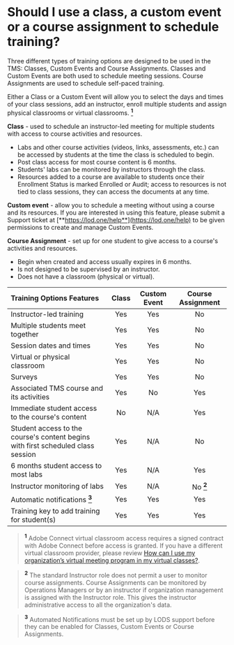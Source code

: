 # Should I use a class, a custom event or a course assignment to schedule training?

Three different types of training options are designed to be used in the TMS: Classes, Custom Events and Course Assignments. Classes and Custom Events are both used to schedule meeting sessions. Course Assignments are used to schedule self-paced training.

Either a Class or a Custom Event will allow you to select the days and times of your class sessions, add an instructor, enroll multiple students and assign physical classrooms or virtual classrooms. <a href="#note1">**<sup>1</sup>**</a>

**Class** - used to schedule an instructor-led meeting for multiple students with access to course activities and resources. 
-	Labs and other course activities (videos, links, assessments, etc.) can be accessed by students at the time the class is scheduled to begin. 
-	Post class access for most course content is 6 months. 
-	Students' labs can be monitored by instructors through the class. 
-	Resources added to a course are available to students once their Enrollment Status is marked Enrolled or Audit; access to resources is not tied to class sessions, they can access the documents at any time.


**Custom event** - allow you to schedule a meeting without using a course and its resources. If you are interested in using this feature, please submit a Support ticket at [**https://lod.one/help**](https://lod.one/help) to be given permissions to create and manage Custom Events.

**Course Assignment** - set up for one student to give access to a course's activities and resources. 
-	Begin when created and access usually expires in 6 months. 
-	Is not designed to be supervised by an instructor.
-	Does not have a classroom (physical or virtual).


| Training Options Features | Class | Custom Event | Course Assignment |
|:---------|:--------:|:--------:|:--------:|
| Instructor-led training | Yes | Yes | No |
| Multiple students meet together | Yes | Yes | No |
| Session dates and times | Yes | Yes | No |
| Virtual or physical classroom | Yes | Yes | No |
| Surveys | Yes | Yes | No |
| Associated TMS course and its activities | Yes | No | Yes |
| Immediate student access to the course's content | No | N/A | Yes|
| Student access to the course's content begins with first scheduled class session | Yes | N/A | No |
| 6 months student access to most labs | Yes | N/A | Yes |
| Instructor monitoring of labs | Yes | N/A | No <a href="#note2">**<sup>2</sup>**</a> |
| Automatic notifications <a href="#note3">**<sup>3</sup>**</a> | Yes | Yes | Yes |
| Training key to add training for student(s) | Yes | Yes | Yes |

> <a id="note1">**<sup>1</sup>**</a> Adobe Connect virtual classroom access requires a signed contract with Adobe Connect before access is granted. If you have a different virtual classroom provider, please review [How can I use my organization’s virtual meeting program in my virtual classes?](/tms/tms-administrators/classes/classrooms-equipment/custom-virtual-classroom.md).

> <a id="note2">**<sup>2</sup>**</a> The standard Instructor role does not permit a user to monitor course assignments. Course Assignments can be monitored by Operations Managers or by an instructor if organization management is assigned with the Instructor role. This gives the instructor administrative access to all the organization's data.

> <a id="note3">**<sup>3</sup>**</a> Automated Notifications must be set up by LODS support before they can be enabled for Classes, Custom Events or Course Assignments.
